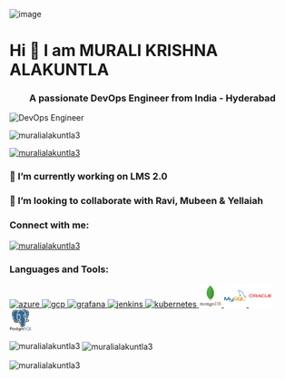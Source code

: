 ![image](https://github.com/muralialakuntla3/muralialakuntla3/assets/118282852/69534d4b-3fd0-4d4d-8e6c-56be0f8dc479)


# Hi 👋 I am MURALI KRISHNA ALAKUNTLA

<h3 align="center">A passionate DevOps Engineer from India - Hyderabad</h3>
<img aligh="right" alt="DevOps Engineer" width="400" src="https://media.geeksforgeeks.org/wp-content/uploads/20220906182153/DevOpsEngineerSalary.gif">

<p align="left"> <img src="https://komarev.com/ghpvc/?username=muralialakuntla3&label=Profile%20views&color=0e75b6&style=flat" alt="muralialakuntla3" /> </p>

<p align="left"> <a href="https://github.com/ryo-ma/github-profile-trophy"><img src="https://github-profile-trophy.vercel.app/?username=muralialakuntla3" alt="muralialakuntla3" /></a> </p>

### 🔭 I’m currently working on  **LMS 2.0**

### 👯 I’m looking to collaborate with  **Ravi, Mubeen & Yellaiah**

<h3 align="left">Connect with me:</h3>
<p align="left">
<a href="https://linkedin.com/in/murali-krishna-alakuntla-765169136" target="blank"><img align="center" src="https://raw.githubusercontent.com/rahuldkjain/github-profile-readme-generator/master/src/images/icons/Social/linked-in-alt.svg" alt="muralialakuntla3" height="30" width="40" /></a>
</p>

<h3 align="left">Languages and Tools:</h3>
<p align="left"> <a href="https://azure.microsoft.com/en-in/" target="_blank" rel="noreferrer"> <img src="https://www.vectorlogo.zone/logos/microsoft_azure/microsoft_azure-icon.svg" alt="azure" width="40" height="40"/> </a> <a href="https://cloud.google.com" target="_blank" rel="noreferrer"> <img src="https://www.vectorlogo.zone/logos/google_cloud/google_cloud-icon.svg" alt="gcp" width="40" height="40"/> </a> <a href="https://grafana.com" target="_blank" rel="noreferrer"> <img src="https://www.vectorlogo.zone/logos/grafana/grafana-icon.svg" alt="grafana" width="40" height="40"/> </a> <a href="https://www.jenkins.io" target="_blank" rel="noreferrer"> <img src="https://www.vectorlogo.zone/logos/jenkins/jenkins-icon.svg" alt="jenkins" width="40" height="40"/> </a> <a href="https://kubernetes.io" target="_blank" rel="noreferrer"> <img src="https://www.vectorlogo.zone/logos/kubernetes/kubernetes-icon.svg" alt="kubernetes" width="40" height="40"/> </a> <a href="https://www.mongodb.com/" target="_blank" rel="noreferrer"> <img src="https://raw.githubusercontent.com/devicons/devicon/master/icons/mongodb/mongodb-original-wordmark.svg" alt="mongodb" width="40" height="40"/> </a> <a href="https://www.mysql.com/" target="_blank" rel="noreferrer"> <img src="https://raw.githubusercontent.com/devicons/devicon/master/icons/mysql/mysql-original-wordmark.svg" alt="mysql" width="40" height="40"/> </a> <a href="https://www.oracle.com/" target="_blank" rel="noreferrer"> <img src="https://raw.githubusercontent.com/devicons/devicon/master/icons/oracle/oracle-original.svg" alt="oracle" width="40" height="40"/> </a> <a href="https://www.postgresql.org" target="_blank" rel="noreferrer"> <img src="https://raw.githubusercontent.com/devicons/devicon/master/icons/postgresql/postgresql-original-wordmark.svg" alt="postgresql" width="40" height="40"/> </a> </p>

<p><img align="left" src="https://github-readme-stats.vercel.app/api/top-langs?username=muralialakuntla3&show_icons=true&locale=en&layout=compact" alt="muralialakuntla3" /></p>

<p>&nbsp;<img align="center" src="https://github-readme-stats.vercel.app/api?username=muralialakuntla3&show_icons=true&locale=en" alt="muralialakuntla3" /></p>

<p><img align="center" src="https://github-readme-streak-stats.herokuapp.com/?user=muralialakuntla3&" alt="muralialakuntla3" /></p>

